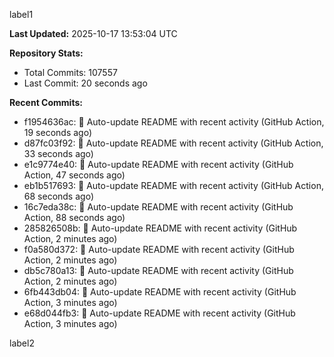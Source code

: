
label1 
<!-- ACTIVITY_START -->
**Last Updated:** 2025-10-17 13:53:04 UTC

**Repository Stats:**
- Total Commits: 107557
- Last Commit: 20 seconds ago

**Recent Commits:**
- f1954636ac: 🤖 Auto-update README with recent activity (GitHub Action, 19 seconds ago)
- d87fc03f92: 🤖 Auto-update README with recent activity (GitHub Action, 33 seconds ago)
- e1c9774e40: 🤖 Auto-update README with recent activity (GitHub Action, 47 seconds ago)
- eb1b517693: 🤖 Auto-update README with recent activity (GitHub Action, 68 seconds ago)
- 16c7eda38c: 🤖 Auto-update README with recent activity (GitHub Action, 88 seconds ago)
- 285826508b: 🤖 Auto-update README with recent activity (GitHub Action, 2 minutes ago)
- f0a580d372: 🤖 Auto-update README with recent activity (GitHub Action, 2 minutes ago)
- db5c780a13: 🤖 Auto-update README with recent activity (GitHub Action, 2 minutes ago)
- 6fb443db04: 🤖 Auto-update README with recent activity (GitHub Action, 3 minutes ago)
- e68d044fb3: 🤖 Auto-update README with recent activity (GitHub Action, 3 minutes ago)
<!-- ACTIVITY_END -->

label2
